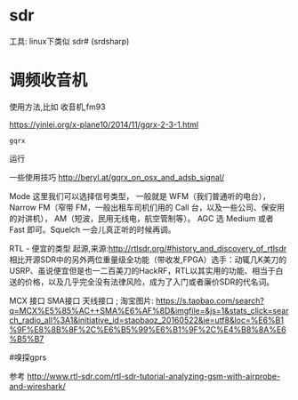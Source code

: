 # sdr
工具: linux下类似 sdr# (srdsharp)

# 调频收音机

使用方法,比如 收音机,fm93

https://yinlei.org/x-plane10/2014/11/gqrx-2-3-1.html

```
gqrx
```

运行

一些使用技巧 
http://beryl.at/gqrx_on_osx_and_adsb_signal/


Mode 这里我们可以选择信号类型，
一般就是 WFM（我们普通听的电台），
Narrow FM（窄带 FM，一般出租车司机们用的 Call 台，以及一些公司、保安用的对讲机），
AM（短波，民用无线电，航空管制等）。
AGC 选 Medium 或者 Fast 即可。Squelch 一会儿真正听的时候再调。


RTL - 便宜的类型 起源,来源:http://rtlsdr.org/#history_and_discovery_of_rtlsdr
相比开源SDR中的另外两位重量级全功能（带收发,FPGA）选手：动辄几K美刀的USRP、虽说便宜但是也一二百美刀的HackRF，RTL以其实用的功能、相当于白送的价格，以及几乎完全没有法律风险，成为了入门或者廉价SDR的代名词。


MCX 接口 SMA接口 天线接口 ; 淘宝图片: https://s.taobao.com/search?q=MCX%E5%85%AC++SMA%E6%AF%8D&imgfile=&js=1&stats_click=search_radio_all%3A1&initiative_id=staobaoz_20160522&ie=utf8&loc=%E6%B1%9F%E8%8B%8F%2C%E6%B5%99%E6%B1%9F%2C%E4%B8%8A%E6%B5%B7


#嗅探gprs

参考 http://www.rtl-sdr.com/rtl-sdr-tutorial-analyzing-gsm-with-airprobe-and-wireshark/

